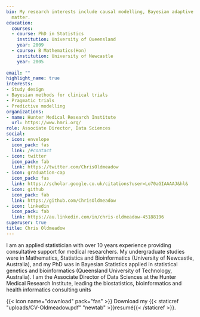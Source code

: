 ```yaml
---
bio: My research interests include causal modelling, Bayesian adaptive trials, and programmable
  matter.
education:
  courses:
  - course: PhD in Statistics
    institution: University of Queensland
    year: 2009
  - course: B Mathematics(Hon)
    institution: University of Newcastle
    year: 2005
  
email: ""
highlight_name: true
interests:
- Study design
- Bayesian methods for clinical trials
- Pragmatic trials
- Predictive modelling
organizations:
- name: Hunter Medical Research Institute
  url: https://www.hmri.org/
role: Associate Director, Data Sciences
social:
- icon: envelope
  icon_pack: fas
  link: /#contact
- icon: twitter
  icon_pack: fab
  link: https://twitter.com/ChrisOldmeadow
- icon: graduation-cap
  icon_pack: fas
  link: https://scholar.google.co.uk/citations?user=Lo70aGIAAAAJ&hl&
- icon: github
  icon_pack: fab
  link: https://github.com/ChrisOldmeadow
- icon: linkedin
  icon_pack: fab
  link: https://au.linkedin.com/in/chris-oldmeadow-45188196
superuser: true
title: Chris Oldmeadow
---
```


I am an applied statistician with over 10 years experience providing consultative
support for medical researchers. My undergraduate studies were in Mathematics,
Statistics and Bioinformatics (University of Newcastle, Australia), and my PhD was in
Bayesian Statistics applied in statistical genetics and bioinformatics
(Queensland University of Technology, Australia). I am the Associate Director of Data Sciences at the
Hunter Medical Research Institute, leading the  biostatistics, bioinformatics
and health informatics consulting units

{{< icon name="download" pack="fas" >}} Download my {{< staticref "uploads/CV-Oldmeadow.pdf" "newtab" >}}resumé{{< /staticref >}}.
